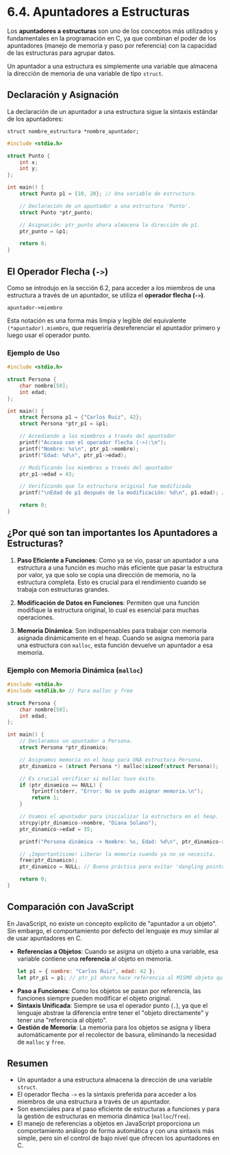 # 6.4. Apuntadores a Estructuras

Los **apuntadores a estructuras** son uno de los conceptos más utilizados y fundamentales en la programación en C, ya que combinan el poder de los apuntadores (manejo de memoria y paso por referencia) con la capacidad de las estructuras para agrupar datos.

Un apuntador a una estructura es simplemente una variable que almacena la dirección de memoria de una variable de tipo `struct`.

## Declaración y Asignación

La declaración de un apuntador a una estructura sigue la sintaxis estándar de los apuntadores:

`struct nombre_estructura *nombre_apuntador;`

```c
#include <stdio.h>

struct Punto {
    int x;
    int y;
};

int main() {
    struct Punto p1 = {10, 20}; // Una variable de estructura.

    // Declaración de un apuntador a una estructura 'Punto'.
    struct Punto *ptr_punto;

    // Asignación: ptr_punto ahora almacena la dirección de p1.
    ptr_punto = &p1;

    return 0;
}
```

## El Operador Flecha (`->`)

Como se introdujo en la sección 6.2, para acceder a los miembros de una estructura a través de un apuntador, se utiliza el **operador flecha (`->`)**.

`apuntador->miembro`

Esta notación es una forma más limpia y legible del equivalente `(*apuntador).miembro`, que requeriría desreferenciar el apuntador primero y luego usar el operador punto.

### Ejemplo de Uso

```c
#include <stdio.h>

struct Persona {
    char nombre[50];
    int edad;
};

int main() {
    struct Persona p1 = {"Carlos Ruiz", 42};
    struct Persona *ptr_p1 = &p1;

    // Accediendo a los miembros a través del apuntador
    printf("Acceso con el operador flecha (->):\n");
    printf("Nombre: %s\n", ptr_p1->nombre);
    printf("Edad: %d\n", ptr_p1->edad);

    // Modificando los miembros a través del apuntador
    ptr_p1->edad = 43;

    // Verificando que la estructura original fue modificada
    printf("\nEdad de p1 después de la modificación: %d\n", p1.edad); // Imprime 43

    return 0;
}
```

## ¿Por qué son tan importantes los Apuntadores a Estructuras?

1.  **Paso Eficiente a Funciones**: Como ya se vio, pasar un apuntador a una estructura a una función es mucho más eficiente que pasar la estructura por valor, ya que solo se copia una dirección de memoria, no la estructura completa. Esto es crucial para el rendimiento cuando se trabaja con estructuras grandes.

2.  **Modificación de Datos en Funciones**: Permiten que una función modifique la estructura original, lo cual es esencial para muchas operaciones.

3.  **Memoria Dinámica**: Son indispensables para trabajar con memoria asignada dinámicamente en el heap. Cuando se asigna memoria para una estructura con `malloc`, esta función devuelve un apuntador a esa memoria.

### Ejemplo con Memoria Dinámica (`malloc`)

```c
#include <stdio.h>
#include <stdlib.h> // Para malloc y free

struct Persona {
    char nombre[50];
    int edad;
};

int main() {
    // Declaramos un apuntador a Persona.
    struct Persona *ptr_dinamico;

    // Asignamos memoria en el heap para UNA estructura Persona.
    ptr_dinamico = (struct Persona *) malloc(sizeof(struct Persona));

    // Es crucial verificar si malloc tuvo éxito.
    if (ptr_dinamico == NULL) {
        fprintf(stderr, "Error: No se pudo asignar memoria.\n");
        return 1;
    }

    // Usamos el apuntador para inicializar la estructura en el heap.
    strcpy(ptr_dinamico->nombre, "Diana Solano");
    ptr_dinamico->edad = 35;

    printf("Persona dinámica -> Nombre: %s, Edad: %d\n", ptr_dinamico->nombre, ptr_dinamico->edad);

    // ¡Importantísimo! Liberar la memoria cuando ya no se necesita.
    free(ptr_dinamico);
    ptr_dinamico = NULL; // Buena práctica para evitar 'dangling pointers'.

    return 0;
}
```

## Comparación con JavaScript

En JavaScript, no existe un concepto explícito de "apuntador a un objeto". Sin embargo, el comportamiento por defecto del lenguaje es muy similar al de usar apuntadores en C.

- **Referencias a Objetos**: Cuando se asigna un objeto a una variable, esa variable contiene una **referencia** al objeto en memoria.
  ```javascript
  let p1 = { nombre: "Carlos Ruiz", edad: 42 };
  let ptr_p1 = p1; // ptr_p1 ahora hace referencia al MISMO objeto que p1.
  ```
- **Paso a Funciones**: Como los objetos se pasan por referencia, las funciones siempre pueden modificar el objeto original.
- **Sintaxis Unificada**: Siempre se usa el operador punto (`.`), ya que el lenguaje abstrae la diferencia entre tener el "objeto directamente" y tener una "referencia al objeto".
- **Gestión de Memoria**: La memoria para los objetos se asigna y libera automáticamente por el recolector de basura, eliminando la necesidad de `malloc` y `free`.

## Resumen

- Un apuntador a una estructura almacena la dirección de una variable `struct`.
- El operador flecha `->` es la sintaxis preferida para acceder a los miembros de una estructura a través de un apuntador.
- Son esenciales para el paso eficiente de estructuras a funciones y para la gestión de estructuras en memoria dinámica (`malloc`/`free`).
- El manejo de referencias a objetos en JavaScript proporciona un comportamiento análogo de forma automática y con una sintaxis más simple, pero sin el control de bajo nivel que ofrecen los apuntadores en C.
